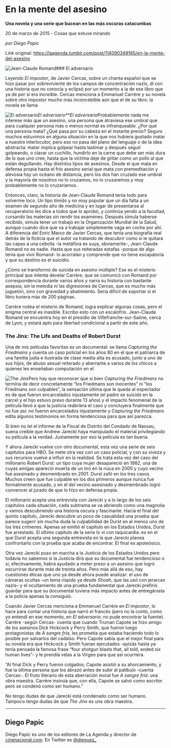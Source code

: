 # En la mente del asesino

**Una novela y una serie que bucean en las más oscuras catacumbas**

20 de marzo de 2015 - Cosas que estuve mirando

_por Diego Papic_

Link original: https://laagenda.tumblr.com/post/114090349185/en-la-mente-del-asesino

![Jean-Claude Romand](https://64.media.tumblr.com/652510cd74805b600ee511fc924cdd8c/tumblr_inline_pjzt73yVfS1t6q87u_500.jpg)### El adversario

Leyendo *El impostor*, de Javier Cercas, sobre un chanta español que se hizo pasar por sobreviviente de los campos de concentración nazis, di con una historia que no conocía y eclipsó por un momento a la de ese libro que ya de por sí era increíble. Cercas menciona a Emmanuel Carrère y su novela sobre otro impostor mucho más inconcebible aún que el de su libro: la novela se llama

![El adversario](https://64.media.tumblr.com/1cfff46590fddf5888bca430cc0e633d/tumblr_inline_pjzt74G64I1t6q87u_250.jpg)*El adversario**El adversario*Probablemente nada me interese más que un asesino, una persona que atraviesa ese umbral que para cualquier persona más o menos normal es infranqueable. ¿Por qué una persona mata? ¿Qué pasa por su cabeza en el instante previo? Seguro muchos estuvimos en alguna situación en la que nos hubiera gustado matar a nuestro interlocutor, pero eso no pasa del plano del lenguaje o de la idea abstracta: matar implica golpear hasta lastimar y después seguir golpeando, o clavar un cuchillo, hundirlo en la carne que debe ser más dura de lo que uno cree, hasta que la víctima deje de gritar como un pollo al que están degollando. Hay distintos tipos de asesinos. Desde el que mata en defensa propia hasta el frío asesino serial que mata con premeditación y alevosía hay un océano de distancia, pero los dos han cruzado ese umbral y la mayoría de nosotros no lo cruzamos, no lo cruzaremos y muy probablemente no lo cruzaríamos.

Entonces, claro, la historia de Jean-Claude Romand tenía todo para volverme loco. Un tipo tímido y no muy popular que un día falta a un examen de segundo año de medicina y en lugar de presentarse al recuperatorio les dice a todos que lo aprobó, y continúa yendo a la facultad, cursando las materias sin rendir los examenes. Después simula haberse recibido, simula tener un trabajo en la Organización Mundial de la Salud, aunque cuando dice que va a trabajar simplemente vaga en coche por ahí. A diferencia del Enric Marco de Javier Cercas, que tenía una biografía real detrás de la ficticia que el autor va tratando de descubrir como si le quitara las capas a una cebolla -la metáfora es suya, obviamente-, Jean-Claude Romand no es nadie. Hasta que sus reiteradas estafas -porque de algo tenía que vivir Romand- lo acorralan y comprende que no tiene escapatoria y que su destino es el suicidio.

¿Cómo se transformó de suicida en asesino múltiple? Ese es el misterio principal que intenta develar Carrère, que se comunicó con Romand por correspondencia durante varios años y narra su historia con bastante asepsia, sin la melodía ni las digresiones de Cercas, que es mucho más juguetón, sino con gravedad y abatimiento. Sería difícil de soportar si el libro tuviera más de 200 páginas.

Carrère rodea el misterio de Romand, logra explicar algunas cosas, pero el enigma central es inasible. Escribo esto con un escalofrío. Jean-Claude Romand se encuentra hoy en el presidio de Villefranche-sur-Saône, cerca de Lyon, y estará apto para libertad condicional a partir de este año.

### The Jinx: The Life and Deaths of Robert Durst

Una de mis películas favoritas es un documental: se llama *Capturing the Friedmans* y cuenta un caso policial en los años 80 en el que el patriarca de una familia judía e ilustrada de clase media alta es acusado, junto a uno de sus hijos, de abuso sexual reiterado y aberrante a varios de los chicos a quienes les enseñaban computación en el

![The Jinx](https://64.media.tumblr.com/49a5c8dfb6c68d4731a70d20a89eaf02/tumblr_inline_pjzt74hPOV1t6q87u_250.jpg)Pero hay que reconocer que si bien *Capturing the Friedmans* no termina de decir concretamente “los Friedmans son inocentes” ni “los Friedmans son culpables”, la sensación última que le queda al espectador es de que fueron encarcelados injustamente (el padre se suicidó en la cárcel y el hijo estuvo preso durante 13 años) y el impacto fenomenal de la película llevó a que la justicia reabriera el caso y concluyera finalmente que no fue así: no fueron encarcelados injustamente y *Capturing the Friedmans* edita algunos testimonios en forma tendenciosa para que así parezca.

Si bien no leí el informe de la Fiscal de Distrito del Condado de Nassau, suena creíble que Andrew Jarecki haya manipulado el material privilegiando su película a la verdad. Justamente por eso la película es tan buena.

Y ahora Jarecki vuelve con otro documental, esta vez una serie de seis capítulos para HBO. Se mete otra vez con un caso policial, y con su viveza y sus recursos vuelve a influir en la realidad. Se trata esta vez del caso del millonario Robert Durst: un tipo cuya mujer desapareció en 1982, una de cuyas amigas apareció muerta de un tiro en la nuca en 2000 y cuyo vecino fue asesinado y desmembrado en 2001. Durst zafó en los tres casos. Muchos creen que fue culpable en los dos primeros aunque nunca fue formalmente acusado, y en el del vecino asesinado y desmembrado logró convencer al jurado de que lo hizo en defensa propia.

El millonario acepta una entrevista con Jarecki y a lo largo de los seis capítulos cada situación, cada subtrama se va abriendo como una magnolia y vamos descubriendo una historia oscura y fascinante. Hacia el final del quinto capítulo, Jarecki descubre un poco de casualidad una prueba que parece sugerir sin mucha duda la culpabilidad de Durst en al menos uno de los tres crímenes. Apenas se emitió el capítulo en los Estados Unidos, Durst fue arrestado. El último capítulo de la serie lo vi con taquicardia: es en el que Durst acepta una segunda entrevista en la que Jarecki planea confrontarlo con la prueba que acaba de encontrar. El final es apoteósico.

Otra vez Jarecki puso en marcha a la Justicia de los Estados Unidos pero todavía no sabemos si la Justicia dirá que su documental fue tendencioso o si, efectivamente, habrá ayudado a meter preso a un asesino que logró escurrirse durante más de treinta años. Pero más allá de eso, hay cuestiones éticas que uno ya desde ahora puede analizar: el uso de cámaras ocultas –un tema ríspido ya desde *Shoah*, que las usó con jerarcas nazis– y el ocultamiento de una prueba fundamental que Jarecki prefirió guardar para que su documental tuviera más impacto antes de entregársela a la policía apenas la consiguió.

Cuando Javier Cercas menciona a Emmanuel Carrère en *El impostor*, lo hace para contar una historia que narró el francés (pero no la contó, como yo entendí en ese momento, en *El adversario*; no pude encontrar la fuente). Carrère -según Cercas- cuenta que cuando Truman Capote se hizo amigo de los asesinos Dick Hickcock y Perry Smith, que fueron luego protagonistas de *A sangre fría*, les prometía que estaba haciendo todo lo posible por salvarlos del cadalso. Pero Capote sabía que el mejor final para su novela era que Hickcock y Smith fueran ejecutados -quizás hasta ya tenía pensada la famosa frase “four shotgun blasts that, all told, ended six human lives”- y le prendía velas a la Virgen para que así ocurriera.

“Al final Dick y Perry fueron colgados; Capote asistió a su ahorcamiento, y fue la última persona que los abrazó antes de subir al patíbulo -cuenta Cercas-. El fruto literario de esta aberración moral fue *A sangre fría*: una obra maestra. Carrère insinúa que, con ella, Capote se salvó como escritor pero se condenó como ser humano.”

No tengo dudas de que Jarecki está condenado como ser humano. Tampoco tengo dudas de que *The Jinx* es una obra maestra.



---

 Diego Papic
------------

 Diego Papic es uno de los editores de La Agenda y director de [cinenacional.com](http://www.cinenacional.com). En Twitter es [@dieguez\_](http://www.twitter.com/dieguez_) 

